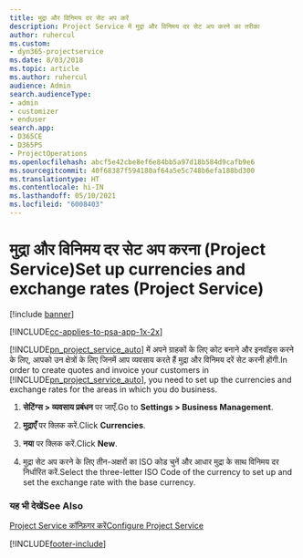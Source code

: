 ```yaml
---
title: मुद्रा और विनिमय दर सेट अप करें
description: Project Service में मुद्रा और विनिमय दर सेट अप करने का तरीका
author: ruhercul
ms.custom:
- dyn365-projectservice
ms.date: 8/03/2018
ms.topic: article
ms.author: ruhercul
audience: Admin
search.audienceType:
- admin
- customizer
- enduser
search.app:
- D365CE
- D365PS
- ProjectOperations
ms.openlocfilehash: abcf5e42cbe8ef6e84bb5a97d18b584d9cafb9e6
ms.sourcegitcommit: 40f68387f594180af64a5e5c748b6efa188bd300
ms.translationtype: HT
ms.contentlocale: hi-IN
ms.lasthandoff: 05/10/2021
ms.locfileid: "6008403"
---
```

# <a name="set-up-currencies-and-exchange-rates-project-service"></a><span data-ttu-id="0962f-103">मुद्रा और विनिमय दर सेट अप करना (Project Service)</span><span class="sxs-lookup"><span data-stu-id="0962f-103">Set up currencies and exchange rates (Project Service)</span></span>

[!include [banner](../includes/psa-now-project-operations.md)]

[!INCLUDE[cc-applies-to-psa-app-1x-2x](../includes/cc-applies-to-psa-app-1x-2x.md)]

<span data-ttu-id="0962f-104">[!INCLUDE[pn_project_service_auto](../includes/pn-project-service-auto.md)] में अपने ग्राहकों के लिए कोट बनाने और इनवॉइस करने के लिए, आपको उन क्षेत्रों के लिए जिनमें आप व्यवसाय करते हैं मुद्रा और विनिमय दरें सेट करनी होंगी.</span><span class="sxs-lookup"><span data-stu-id="0962f-104">In order to create quotes and invoice your customers in [!INCLUDE[pn_project_service_auto](../includes/pn-project-service-auto.md)], you need to set up the currencies and exchange rates for the areas in which you do business.</span></span>  
  
1.  <span data-ttu-id="0962f-105">**सेटिंग्स > व्यवसाय प्रबंधन** पर जाएँ.</span><span class="sxs-lookup"><span data-stu-id="0962f-105">Go to **Settings > Business Management**.</span></span>  
  
2.  <span data-ttu-id="0962f-106">**मुद्राएँ** पर क्लिक करें.</span><span class="sxs-lookup"><span data-stu-id="0962f-106">Click **Currencies**.</span></span>  
  
3.  <span data-ttu-id="0962f-107">**नया** पर क्लिक करें.</span><span class="sxs-lookup"><span data-stu-id="0962f-107">Click **New**.</span></span>  
  
4.  <span data-ttu-id="0962f-108">मुद्रा सेट अप करने के लिए तीन-अक्षरों का ISO कोड चुनें और आधार मुद्रा के साथ विनिमय दर निर्धारित करें.</span><span class="sxs-lookup"><span data-stu-id="0962f-108">Select the three-letter ISO Code of the currency to set up and set the exchange rate with the base currency.</span></span>  
  
### <a name="see-also"></a><span data-ttu-id="0962f-109">यह भी देखें</span><span class="sxs-lookup"><span data-stu-id="0962f-109">See Also</span></span>  
 [<span data-ttu-id="0962f-110">Project Service कॉन्फ़िगर करें</span><span class="sxs-lookup"><span data-stu-id="0962f-110">Configure Project Service</span></span>](../psa/configure.md)


[!INCLUDE[footer-include](../includes/footer-banner.md)]